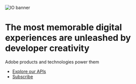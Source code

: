 
[//]: # (Copied from https://github.com/adobe/aio-theme?tab=readme-ov-file#hero-block)

<Hero slots="image, heading, text, buttons" variant="fullwidth" background="rgb(51, 51, 51)" />

![IO banner](../../assets/hero.png)


# The most memorable digital experiences are unleashed by developer creativity

Adobe products and technologies power them

* [Explore our APIs](https://adobe.io)
* [Subscribe](https://adobe.io)